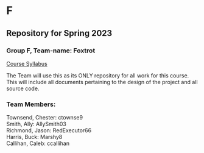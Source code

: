 # F #
## Repository for Spring 2023 ##

### Group F, Team-name: Foxtrot ###

[Course Syllabus](https://github.com/UW-COSC3011/syllabus.git)

The Team will use this as its ONLY repository for all work for this course.  
This will include all documents pertaining to the design of the project and all   
source code. 

### Team Members: ###

Townsend, Chester:  ctownse9  
Smith, Ally:        AllySmith03  
Richmond, Jason:    RedExecutor66  
Harris, Buck:       Marshy8   
Callihan, Caleb:    ccallihan

